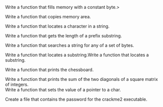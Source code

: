 Write a function that fills memory with a constant byte.>                                                                               

Write a function that copies memory area.                                                                                               

Write a function that locates a character in a string.                                                                                  

Write a function that gets the length of a prefix substring.                                                                            

Write a function that searches a string for any of a set of bytes.                                                                      

Write a function that locates a substring.Write a function that locates a substring.                                                    

Write a function that prints the chessboard.                                                                                            

Write a function that prints the sum of the two diagonals of a square matrix of integers.                                             
Write a function that sets the value of a pointer to a char.

Create a file that contains the password for the crackme2 executable.
